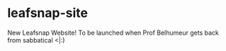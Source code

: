 # leafsnap-site
New Leafsnap Website! To be launched when Prof Belhumeur gets back from  sabbatical &lt;|:)

